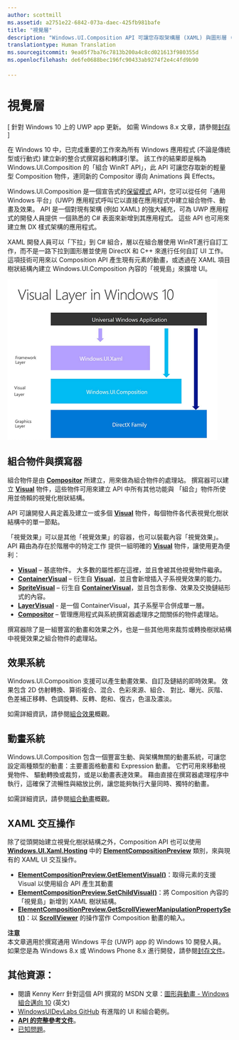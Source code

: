 ```yaml
---
author: scottmill
ms.assetid: a2751e22-6842-073a-daec-425fb981bafe
title: "視覺層"
description: "Windows.UI.Composition API 可讓您存取架構層 (XAML) 與圖形層 (DirectX) 之間的組合層。"
translationtype: Human Translation
ms.sourcegitcommit: 9ea05f7ba76c7813b200a4c8cd021613f980355d
ms.openlocfilehash: de6fe0688bec196fc90433ab9274f2e4c4fd9b90

---
```

# <a name="visual-layer"></a>視覺層

\[ 針對 Windows&nbsp;10 上的 UWP app 更新。 如需 Windows&nbsp;8.x 文章，請參閱[封存](http://go.microsoft.com/fwlink/p/?linkid=619132) \]

在 Windows&nbsp;10 中，已完成重要的工作來為所有 Windows 應用程式 (不論是傳統型或行動式) 建立新的整合式撰寫器和轉譯引擎。 該工作的結果即是稱為 Windows.UI.Composition 的「組合 WinRT API」，此 API 可讓您存取新的輕量型 Composition 物件，連同新的 Compositor 導向 Animations 與 Effects。

Windows.UI.Composition 是一個宣告式的[保留模式](https://msdn.microsoft.com/library/windows/desktop/ff684178.aspx) API，您可以從任何「通用 Windows 平台」(UWP) 應用程式呼叫它以直接在應用程式中建立組合物件、動畫及效果。 API 是一個對現有架構 (例如 XAML) 的強大補充，可為 UWP 應用程式的開發人員提供 一個熟悉的 C# 表面來新增到其應用程式。 這些 API 也可用來建立無 DX 樣式架構的應用程式。

XAML 開發人員可以「下拉」到 C# 組合，層以在組合層使用 WinRT進行自訂工作，而不是一路下拉到圖形層並使用 DirectX 和 C++ 來進行任何自訂 UI 工作。 這項技術可用來以 Composition API 產生現有元素的動畫，或透過在 XAML 項目樹狀結構內建立 Windows.UI.Composition 內容的「視覺島」來擴增 UI。

![UI 架構分層︰架構層級 (Windows.UI.XAML) 建置於視覺層 (Windows.UI.Composition) 上，而視覺層建置於圖形層 (DirectX) 上](images/layers-win-ui-composition.png)
## <a name="span-idcompositionobjectsandthecompositorspanspan-idcompositionobjectsandthecompositorspanspan-idcompositionobjectsandthecompositorspancomposition-objects-and-the-compositor"></a><span id="Composition_Objects_and_The_Compositor"></span><span id="composition_objects_and_the_compositor"></span><span id="COMPOSITION_OBJECTS_AND_THE_COMPOSITOR"></span>組合物件與撰寫器

組合物件是由 [**Compositor**](https://msdn.microsoft.com/library/windows/apps/Dn706789) 所建立，用來做為組合物件的處理站。 撰寫器可以建立 [**Visual**](https://msdn.microsoft.com/library/windows/apps/Dn706858) 物件，這些物件可用來建立 API 中所有其他功能與 「組合」物件所使用並倚賴的視覺化樹狀結構。

API 可讓開發人員定義及建立一或多個 [**Visual**](https://msdn.microsoft.com/library/windows/apps/Dn706858) 物件，每個物件各代表視覺化樹狀結構中的單一節點。

「視覺效果」可以是其他「視覺效果」的容器，也可以裝載內容「視覺效果」。 API 藉由為存在於階層中的特定工作 提供一組明確的 [**Visual**](https://msdn.microsoft.com/library/windows/apps/Dn706858) 物件，讓使用更為便利：

-   [**Visual**](https://msdn.microsoft.com/library/windows/apps/Dn706858) – 基底物件。 大多數的屬性都在這裡，並且會被其他視覺物件繼承。
-   [**ContainerVisual**](https://msdn.microsoft.com/library/windows/apps/Dn706810) – 衍生自 [**Visual**](https://msdn.microsoft.com/library/windows/apps/Dn706858)，並且會新增插入子系視覺效果的能力。
-   [**SpriteVisual**](https://msdn.microsoft.com/library/windows/apps/Mt589433) – 衍生自 [**ContainerVisual**](https://msdn.microsoft.com/library/windows/apps/Dn706810)，並且包含影像、效果及交換鏈結形式的內容。
-   [**LayerVisual**](https://msdn.microsoft.com/en-us/library/windows/apps/windows.ui.composition.layervisual.aspx) - 是一個 ContainerVisual，其子系壓平合併成單一層。  
-   [**Compositor**](https://msdn.microsoft.com/library/windows/apps/Dn706789) – 管理應用程式與系統撰寫器處理序之間關係的物件處理站。

撰寫器除了是一組豐富的動畫和效果之外，也是一些其他用來裁剪或轉換樹狀結構中視覺效果之組合物件的處理站。

## <a name="span-ideffectssystemspanspan-ideffectssystemspanspan-ideffectssystemspaneffects-system"></a><span id="Effects_System"></span><span id="effects_system"></span><span id="EFFECTS_SYSTEM"></span>效果系統

Windows.UI.Composition 支援可以產生動畫效果、自訂及鏈結的即時效果。 效果包含 2D 仿射轉換、算術複合、混合、色彩來源、組合、 對比、曝光、灰階、色差補正移轉、色調旋轉、反轉、飽和、復古，色溫及濃淡。

如需詳細資訊，請參閱[組合效果](composition-effects.md)概觀。

## <a name="span-idanimationsystemspanspan-idanimationsystemspanspan-idanimationsystemspananimation-system"></a><span id="Animation_System"></span><span id="animation_system"></span><span id="ANIMATION_SYSTEM"></span>動畫系統

Windows.UI.Composition 包含一個豐富生動、與架構無關的動畫系統，可讓您設定兩種類型的動畫：主要畫面格動畫和 Expression 動畫。 它們可用來移動視覺物件、 驅動轉換或裁剪，或是以動畫表達效果。 藉由直接在撰寫器處理程序中執行，這確保了流暢性與縮放比例，讓您能夠執行大量同時、獨特的動畫。

如需詳細資訊，請參閱[組合動畫](composition-animation.md)概觀。

## <a name="span-idxamlinteroperationspanspan-idxamlinteroperationspanspan-idxamlinteroperationspanxaml-interoperation"></a><span id="XAML_Interoperation"></span><span id="xaml_interoperation"></span><span id="XAML_INTEROPERATION"></span>XAML 交互操作

除了從頭開始建立視覺化樹狀結構之外，Composition API 也可以使用 [**Windows.UI.Xaml.Hosting**](https://msdn.microsoft.com/library/windows/apps/Hh701908) 中的 [**ElementCompositionPreview**](https://msdn.microsoft.com/library/windows/apps/Mt608976) 類別，來與現有的 XAML UI 交互操作。

- [**ElementCompositionPreview.GetElementVisual()**](https://msdn.microsoft.com/library/windows/apps/windows.ui.xaml.hosting.elementcompositionpreview.getelementvisual)：取得元素的支援 Visual 以使用組合 API 產生其動畫
- [**ElementCompositionPreview.SetChildVisual()**](https://msdn.microsoft.com/library/windows/apps/windows.ui.xaml.hosting.elementcompositionpreview.setelementchildvisual)：將 Composition 內容的「視覺島」新增到 XAML 樹狀結構。
- [**ElementCompositionPreview.GetScrollViewerManipulationPropertySet()**](https://msdn.microsoft.com/library/windows/apps/mt608980.aspx)：以 [**ScrollViewer**](https://msdn.microsoft.com/library/windows/apps/windows.ui.xaml.controls.scrollviewer.aspx) 的操作當作 Composition 動畫的輸入。


**注意**  
本文章適用於撰寫通用 Windows 平台 (UWP) app 的 Windows 10 開發人員。 如果您是為 Windows 8.x 或 Windows Phone 8.x 進行開發，請參閱[封存文件](http://go.microsoft.com/fwlink/p/?linkid=619132)。

 

## <a name="span-idadditionalresourcesspanspan-idadditionalresourcesspanspan-idadditionalresourcesspanadditional-resources"></a><span id="Additional_Resources_"></span><span id="additional_resources_"></span><span id="ADDITIONAL_RESOURCES_"></span>其他資源：

-   閱讀 Kenny Kerr 針對這個 API 撰寫的 MSDN 文章：[圖形與動畫 - Windows 組合邁向 10](https://msdn.microsoft.com/magazine/mt590968) (英文)
-   [WindowsUIDevLabs GitHub](https://github.com/microsoft/windowsuidevlabs) 有進階的 UI 和組合範例。
-   [**API 的完整參考文件**](https://msdn.microsoft.com/library/windows/apps/Dn706878)。
-   [已知問題](http://go.microsoft.com/fwlink/?LinkId=823237)。

 

 







<!--HONumber=Dec16_HO1-->


